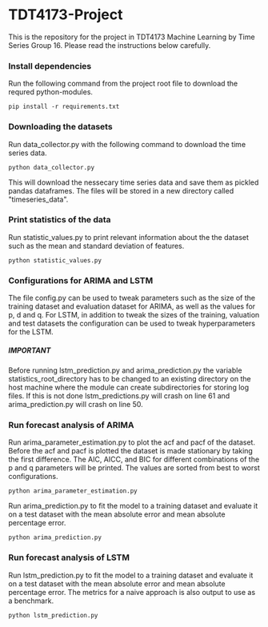 # TDT4173-Project
This is the repository for the project in TDT4173 Machine Learning by Time Series Group 16.
Please read the instructions below carefully. 

### Install dependencies
Run the following command from the project root file to download the requred python-modules.

<code>pip install -r requirements.txt</code>

### Downloading the datasets
Run data_collector.py with the following command to download the time series data.

<code>python data_collector.py</code>

This will download the nessecary time series data and save them as pickled pandas dataframes. 
The files will be stored in a new directory called "timeseries_data".

### Print statistics of the data
Run statistic_values.py to print relevant information about the the dataset such as the mean and standard deviation of features.

<code>python statistic_values.py</code>

### Configurations for ARIMA and LSTM
The file config.py can be used to tweak parameters such as the size of the training dataset and evaluation dataset for ARIMA, as well as the values for p, d and q.
For LSTM, in addition to tweak the sizes of the training, valuation and test datasets the configuration can be used to 
tweak hyperparameters for the LSTM.

##### IMPORTANT
Before running lstm_prediction.py and arima_prediction.py the variable statistics_root_directory has to be changed to an existing directory on 
the host machine where the module can create subdirectories for storing log files. If this is not done lstm_predictions.py
will crash on line 61 and arima_prediction.py will crash on line 50.

### Run forecast analysis of ARIMA
Run arima_parameter_estimation.py to plot the acf and pacf of the dataset. Before the acf and pacf is plotted the dataset is made stationary by taking the first difference.
The AIC, AICC, and BIC for different combinations of the p and q parameters will be printed. The values are sorted from
best to worst configurations. 

<code>python arima_parameter_estimation.py</code>
 
Run arima_prediction.py to fit the model to a training dataset and evaluate it on a test dataset with the mean absolute error and mean absolute percentage error.

<code>python arima_prediction.py</code>

### Run forecast analysis of LSTM
Run lstm_prediction.py to fit the model to a training dataset and evaluate it on a test dataset with the mean absolute error and mean absolute percentage error.
The metrics for a naive approach is also output to use as a benchmark.  

<code>python lstm_prediction.py</code>
